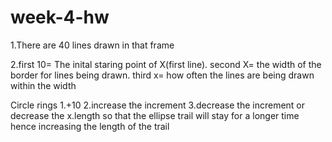 # week-4-hw
1.There are 40 lines drawn in that frame

2.first 10= The inital staring point of X(first line). 
second X= the width of the border for lines being drawn. 
third x= how often the lines are being drawn within the width

Circle rings
1.+10
2.increase the increment
3.decrease the increment or decrease the x.length so that the ellipse trail will stay for a longer time hence increasing the length of the trail
